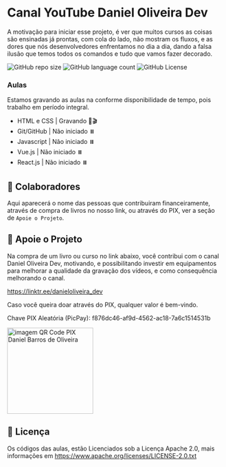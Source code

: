 # Canal YouTube Daniel Oliveira Dev

A motivação para iniciar esse projeto, é ver que muitos cursos as coisas são ensinadas já prontas, com cola do lado, não mostram os fluxos, e as dores que nós desenvolvedores enfrentamos no dia a dia, dando a falsa ilusão que temos todos os comandos e tudo que vamos fazer decorado. 

![GitHub repo size](https://img.shields.io/github/languages/code-size/danielbarrosdeoliveira/canal-youtube?style=for-the-badge)
![GitHub language count](https://img.shields.io/github/languages/count/danielbarrosdeoliveira/canal-youtube?style=for-the-badge)
![GitHub License](https://img.shields.io/github/license/danielbarrosdeoliveira/canal-youtube?style=for-the-badge)

### Aulas

Estamos gravando as aulas na conforme disponibilidade de tempo, pois trabalho em período integral.

- HTML e CSS | Gravando 🎥🎬
- Git/GitHub | Não iniciado ⏸️
- Javascript | Não iniciado ⏸️
- Vue.js     | Não iniciado ⏸️
- React.js   | Não iniciado ⏸️

## 🤝 Colaboradores

Aqui aparecerá o nome das pessoas que contribuiram financeiramente, através de compra de livros no nosso link, ou através do PIX, ver a seção de `Apoie o Projeto`.

## 🤑 Apoie o Projeto

Na compra de um livro ou curso no link abaixo, você contribui com o canal Daniel Oliveira Dev, motivando, e possibilitando investir em equipamentos para melhorar a qualidade da gravação dos vídeos, e como consequência melhorando o canal.

https://linktr.ee/danieloliveira_dev

Caso você queira doar através do PIX, qualquer valor é bem-vindo.

Chave PIX Aleatória (PicPay): f876dc46-af9d-4562-ac18-7a6c1514531b 

<img src="https://user-images.githubusercontent.com/28925159/227033861-dc1f2e75-8193-4809-9503-1f1f7e18904d.png" alt="imagem QR Code PIX Daniel Barros de Oliveira" height="200">

## 📝 Licença

Os códigos das aulas, estão Licenciados sob a Licença Apache 2.0, mais informações em https://www.apache.org/licenses/LICENSE-2.0.txt
